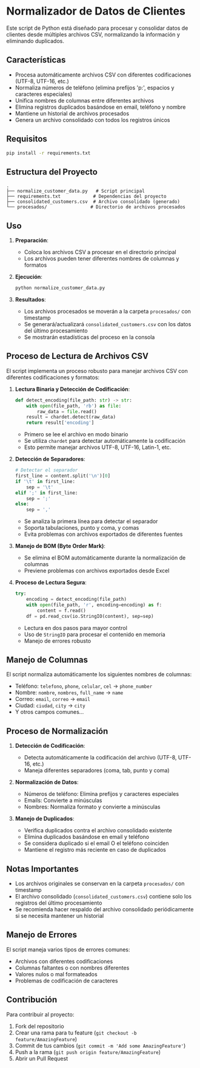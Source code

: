 # Normalizador de Datos de Clientes

Este script de Python está diseñado para procesar y consolidar datos de clientes desde múltiples archivos CSV, normalizando la información y eliminando duplicados.

## Características

- Procesa automáticamente archivos CSV con diferentes codificaciones (UTF-8, UTF-16, etc.)
- Normaliza números de teléfono (elimina prefijos 'p:', espacios y caracteres especiales)
- Unifica nombres de columnas entre diferentes archivos
- Elimina registros duplicados basándose en email, teléfono y nombre
- Mantiene un historial de archivos procesados
- Genera un archivo consolidado con todos los registros únicos

## Requisitos

```bash
pip install -r requirements.txt
```

## Estructura del Proyecto

```
.
├── normalize_customer_data.py   # Script principal
├── requirements.txt            # Dependencias del proyecto
├── consolidated_customers.csv  # Archivo consolidado (generado)
└── procesados/                # Directorio de archivos procesados
```

## Uso

1. **Preparación**:
   - Coloca los archivos CSV a procesar en el directorio principal
   - Los archivos pueden tener diferentes nombres de columnas y formatos

2. **Ejecución**:
   ```bash
   python normalize_customer_data.py
   ```

3. **Resultados**:
   - Los archivos procesados se moverán a la carpeta `procesados/` con timestamp
   - Se generará/actualizará `consolidated_customers.csv` con los datos del último procesamiento
   - Se mostrarán estadísticas del proceso en la consola

## Proceso de Lectura de Archivos CSV

El script implementa un proceso robusto para manejar archivos CSV con diferentes codificaciones y formatos:

1. **Lectura Binaria y Detección de Codificación**:
   ```python
   def detect_encoding(file_path: str) -> str:
       with open(file_path, 'rb') as file:
           raw_data = file.read()
       result = chardet.detect(raw_data)
       return result['encoding']
   ```
   - Primero se lee el archivo en modo binario
   - Se utiliza `chardet` para detectar automáticamente la codificación
   - Esto permite manejar archivos UTF-8, UTF-16, Latin-1, etc.

2. **Detección de Separadores**:
   ```python
   # Detectar el separador
   first_line = content.split('\n')[0]
   if '\t' in first_line:
       sep = '\t'
   elif ';' in first_line:
       sep = ';'
   else:
       sep = ','
   ```
   - Se analiza la primera línea para detectar el separador
   - Soporta tabulaciones, punto y coma, y comas
   - Evita problemas con archivos exportados de diferentes fuentes

3. **Manejo de BOM (Byte Order Mark)**:
   - Se elimina el BOM automáticamente durante la normalización de columnas
   - Previene problemas con archivos exportados desde Excel

4. **Proceso de Lectura Segura**:
   ```python
   try:
       encoding = detect_encoding(file_path)
       with open(file_path, 'r', encoding=encoding) as f:
           content = f.read()
       df = pd.read_csv(io.StringIO(content), sep=sep)
   ```
   - Lectura en dos pasos para mayor control
   - Uso de `StringIO` para procesar el contenido en memoria
   - Manejo de errores robusto

## Manejo de Columnas

El script normaliza automáticamente los siguientes nombres de columnas:

- Teléfono: `telefono`, `phone`, `celular`, `cel` → `phone_number`
- Nombre: `nombre`, `nombres`, `full_name` → `name`
- Correo: `email`, `correo` → `email`
- Ciudad: `ciudad`, `city` → `city`
- Y otros campos comunes...

## Proceso de Normalización

1. **Detección de Codificación**:
   - Detecta automáticamente la codificación del archivo (UTF-8, UTF-16, etc.)
   - Maneja diferentes separadores (coma, tab, punto y coma)

2. **Normalización de Datos**:
   - Números de teléfono: Elimina prefijos y caracteres especiales
   - Emails: Convierte a minúsculas
   - Nombres: Normaliza formato y convierte a minúsculas

3. **Manejo de Duplicados**:
   - Verifica duplicados contra el archivo consolidado existente
   - Elimina duplicados basándose en email y teléfono
   - Se considera duplicado si el email O el teléfono coinciden
   - Mantiene el registro más reciente en caso de duplicados

## Notas Importantes

- Los archivos originales se conservan en la carpeta `procesados/` con timestamp
- El archivo consolidado (`consolidated_customers.csv`) contiene solo los registros del último procesamiento
- Se recomienda hacer respaldo del archivo consolidado periódicamente si se necesita mantener un historial

## Manejo de Errores

El script maneja varios tipos de errores comunes:
- Archivos con diferentes codificaciones
- Columnas faltantes o con nombres diferentes
- Valores nulos o mal formateados
- Problemas de codificación de caracteres

## Contribución

Para contribuir al proyecto:
1. Fork del repositorio
2. Crear una rama para tu feature (`git checkout -b feature/AmazingFeature`)
3. Commit de tus cambios (`git commit -m 'Add some AmazingFeature'`)
4. Push a la rama (`git push origin feature/AmazingFeature`)
5. Abrir un Pull Request 